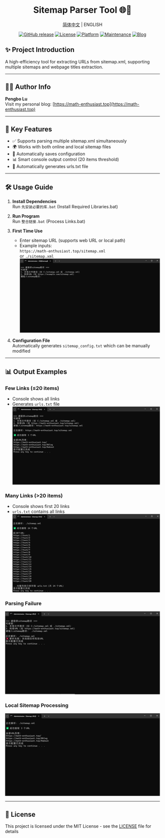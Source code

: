 <div align="center">
<h1>Sitemap Parser Tool 🌐🔗</h1>

<a href="README_zh.md">简体中文</a>  |  ENGLISH

[![GitHub release](https://img.shields.io/github/release/AMTOPA/sitemap_row_show_urls.svg)](https://github.com/AMTOPA/sitemap_row_show_urls/releases)
[![License](https://img.shields.io/badge/license-MIT-blue.svg)](https://opensource.org/licenses/MIT)
[![Platform](https://img.shields.io/badge/platform-Windows-blue)](https://www.microsoft.com/windows)
[![Maintenance](https://img.shields.io/badge/Maintained%3F-yes-green.svg)](https://github.com/AMTOPA/sitemap_row_show_urls/graphs/commit-activity)
[![Blog](https://img.shields.io/badge/📖_My_Blog-math--enthusiast.top-FF5733)](https://math-enthusiast.top/)
</div>

## ✨ Project Introduction

A high-efficiency tool for extracting URLs from sitemap.xml, supporting multiple sitemaps and webpage titles extraction.

---

## 👨‍💻 Author Info
**Pengbo Lu**  
Visit my personal blog: [https://math-enthusiast.top](https://math-enthusiast.top)

---

## 🚀 Key Features
- ✅ Supports parsing multiple sitemap.xml simultaneously
- 🌍 Works with both online and local sitemap files
- 📝 Automatically saves configuration
- 📊 Smart console output control (20 items threshold)
- 📂 Automatically generates urls.txt file

---

## 🛠️ Usage Guide

1. **Install Dependencies**  
   Run `先安装必要的库.bat` (Install Required Libraries.bat)

2. **Run Program**  
   Run `整合链接.bat` (Process Links.bat)

3. **First Time Use**  
   - Enter sitemap URL (supports web URL or local path)  
   - Example inputs:  
     `https://math-enthusiast.top/sitemap.xml`  
     or `./sitemap.xml`  
   ![Input Example](fig/1.png)

4. **Configuration File**  
   Automatically generates `sitemap_config.txt` which can be manually modified

---

## 📊 Output Examples

### Few Links (≤20 items)
- Console shows all links
- Generates `urls.txt` file  
![Few Links Example](fig/2.png)

### Many Links (>20 items)
- Console shows first 20 links
- `urls.txt` contains all links  
![Many Links Example](fig/3.png)

### Parsing Failure
![Failure Example](fig/4.png)

### Local Sitemap Processing
![Local Sitemap Example](fig/5.png)

---

## 📜 License
This project is licensed under the MIT License - see the [LICENSE](LICENSE) file for details